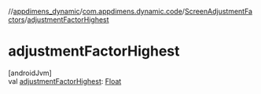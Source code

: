 //[appdimens_dynamic](../../../index.md)/[com.appdimens.dynamic.code](../index.md)/[ScreenAdjustmentFactors](index.md)/[adjustmentFactorHighest](adjustment-factor-highest.md)

# adjustmentFactorHighest

[androidJvm]\
val [adjustmentFactorHighest](adjustment-factor-highest.md): [Float](https://kotlinlang.org/api/core/kotlin-stdlib/kotlin/-float/index.html)